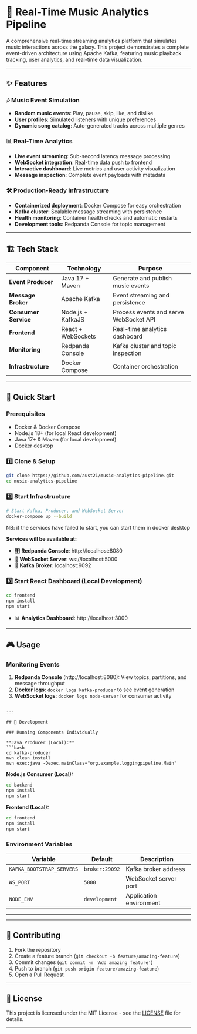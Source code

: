 # 🎵 Real-Time Music Analytics Pipeline

A comprehensive real-time streaming analytics platform that simulates music interactions across the galaxy. This project demonstrates a complete event-driven architecture using Apache Kafka, featuring music playback tracking, user analytics, and real-time data visualization.

---

## ✨ Features

### 🎶 Music Event Simulation
- **Random music events**: Play, pause, skip, like, and dislike
- **User profiles**: Simulated listeners with unique preferences
- **Dynamic song catalog**: Auto-generated tracks across multiple genres

### 📊 Real-Time Analytics
- **Live event streaming**: Sub-second latency message processing
- **WebSocket integration**: Real-time data push to frontend
- **Interactive dashboard**: Live metrics and user activity visualization
- **Message inspection**: Complete event payloads with metadata

### 🛠️ Production-Ready Infrastructure
- **Containerized deployment**: Docker Compose for easy orchestration
- **Kafka cluster**: Scalable message streaming with persistence
- **Health monitoring**: Container health checks and automatic restarts
- **Development tools**: Redpanda Console for topic management

---

## 🏗️ Tech Stack

| Component | Technology | Purpose |
|-----------|------------|---------|
| **Event Producer** | Java 17 + Maven | Generate and publish music events |
| **Message Broker** | Apache Kafka | Event streaming and persistence |
| **Consumer Service** | Node.js + KafkaJS | Process events and serve WebSocket API |
| **Frontend** | React + WebSockets | Real-time analytics dashboard |
| **Monitoring** | Redpanda Console | Kafka cluster and topic inspection |
| **Infrastructure** | Docker Compose | Container orchestration |

---

## 🎯 Quick Start

### Prerequisites
- Docker & Docker Compose
- Node.js 18+ (for local React development)
- Java 17+ & Maven (for local development)
- Docker desktop

### 1️⃣ Clone & Setup
```bash
git clone https://github.com/aust21/music-analytics-pipeline.git
cd music-analytics-pipeline
```

### 2️⃣ Start Infrastructure
```bash
# Start Kafka, Producer, and WebSocket Server
docker-compose up --build
```
NB: if the services have failed to start, you can start them in docker desktop

**Services will be available at:**
- 🎛️ **Redpanda Console**: http://localhost:8080
- 🔌 **WebSocket Server**: ws://localhost:5000
- 📡 **Kafka Broker**: localhost:9092

### 3️⃣ Start React Dashboard (Local Development)
```bash
cd frontend
npm install
npm start
```
- 📊 **Analytics Dashboard**: http://localhost:3000

---


## 🎮 Usage

### Monitoring Events
1. **Redpanda Console** (http://localhost:8080): View topics, partitions, and message throughput
2. **Docker logs**: `docker logs kafka-producer` to see event generation
3. **WebSocket logs**: `docker logs node-server` for consumer activity


```

---

## 🔧 Development

### Running Components Individually

**Java Producer (Local):**
```bash
cd kafka-producer
mvn clean install
mvn exec:java -Dexec.mainClass="org.example.loggingpipeline.Main"
```

**Node.js Consumer (Local):**
```bash
cd backend
npm install
npm start
```

**Frontend (Local):**
```bash
cd frontend
npm install
npm start
```

### Environment Variables
| Variable | Default | Description |
|----------|---------|-------------|
| `KAFKA_BOOTSTRAP_SERVERS` | `broker:29092` | Kafka broker address |
| `WS_PORT` | `5000` | WebSocket server port |
| `NODE_ENV` | `development` | Application environment |

---

---

## 🤝 Contributing

1. Fork the repository
2. Create a feature branch (`git checkout -b feature/amazing-feature`)
3. Commit changes (`git commit -m 'Add amazing feature'`)
4. Push to branch (`git push origin feature/amazing-feature`)
5. Open a Pull Request

---

## 📄 License

This project is licensed under the MIT License - see the [LICENSE](LICENSE) file for details.

---